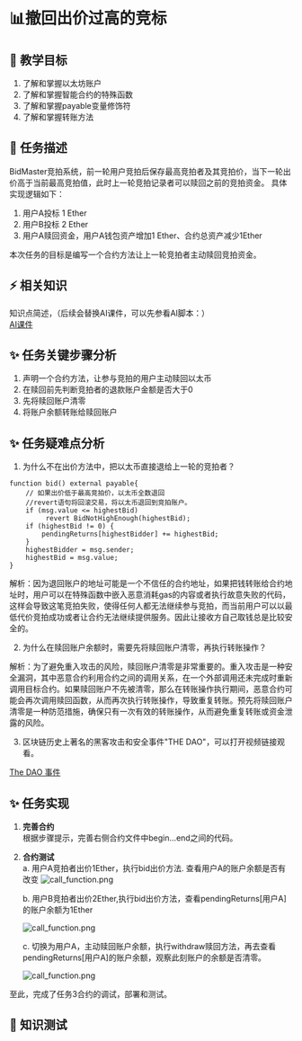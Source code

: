 # 📊撤回出价过高的竞标

## **🚧 教学目标**

1. 了解和掌握以太坊账户
2. 了解和掌握智能合约的特殊函数
3. 了解和掌握payable变量修饰符
4. 了解和掌握转账方法

## **💚 任务描述**

BidMaster竞拍系统，前一轮用户竞拍后保存最高竞拍者及其竞拍价，当下一轮出价高于当前最高竞拍值，此时上一轮竞拍记录者可以赎回之前的竞拍资金。 具体实现逻辑如下：     
1. 用户A投标 1 Ether   
2. 用户B投标 2 Ether
3. 用户A赎回资金，用户A钱包资产增加1 Ether、合约总资产减少1Ether  

本次任务的目标是编写一个合约方法让上一轮竞拍者主动赎回竞拍资金。  

## **⚡ 相关知识**
知识点简述，（后续会替换AI课件，可以先参看AI脚本：）  
[AI课件](https://docs.qq.com/sheet/DSmdHWWNoT25LTENl?tab=zlpfgb)  
   

## **✨ 任务关键步骤分析**
1. 声明一个合约方法，让参与竞拍的用户主动赎回以太币
2. 在赎回前先判断竞拍者的退款账户金额是否大于0
3. 先将赎回账户清零
4. 将账户余额转账给赎回账户

## **✨ 任务疑难点分析**
1. 为什么不在出价方法中，把以太币直接退给上一轮的竞拍者？  
```Solidity
function bid() external payable{
    // 如果出价低于最高竞拍价，以太币全数退回        
    //revert语句将回滚交易，将以太币退回到竞拍账户。 
    if (msg.value <= highestBid)
         revert BidNotHighEnough(highestBid);
    if (highestBid != 0) {
        pendingReturns[highestBidder] += highestBid;
    }
    highestBidder = msg.sender;
    highestBid = msg.value;
}
```  

解析：因为退回账户的地址可能是一个不信任的合约地址，如果把钱转账给合约地址时，用户可以在特殊函数中嵌入恶意消耗gas的内容或者执行故意失败的代码，这样会导致这笔竞拍失败，使得任何人都无法继续参与竞拍，而当前用户可以以最低代价竞拍成功或者让合约无法继续提供服务。因此让接收方自己取钱总是比较安全的。 

2. 为什么在赎回账户余额时，需要先将赎回账户清零，再执行转账操作？  
    
解析：为了避免重入攻击的风险，赎回账户清零是非常重要的。重入攻击是一种安全漏洞，其中恶意合约利用合约之间的调用关系，在一个外部调用还未完成时重新调用目标合约。如果赎回账户不先被清零，那么在转账操作执行期间，恶意合约可能会再次调用赎回函数，从而再次执行转账操作，导致重复转账。预先将赎回账户清零是一种防范措施，确保只有一次有效的转账操作，从而避免重复转账或资金泄露的风险。

3. 区块链历史上著名的黑客攻击和安全事件"THE DAO"，可以打开视频链接观看。  

[The DAO 事件](https://www.bilibili.com/video/BV1BR4y1x7AK/?spm_id_from=333.999.0.0&vd_source=50f82b34fe1761acb5f2ec3a1580603e)  
 
## **✨ 任务实现**
1. **完善合约**  
    根据步骤提示，完善右侧合约文件中begin...end之间的代码。

3. **合约测试**  
   a. 用户A竞拍者出价1Ether，执行bid出价方法. 查看用户A的账户余额是否有改变
   ![call_function.png](https://i.postimg.cc/MK1ssr7b/3-1new.png)  
 

   b. 用户B竞拍者出价2Ether,执行bid出价方法，查看pendingReturns[用户A]的账户余额为1Ether

   ![call_function.png](https://i.postimg.cc/KvL0js43/3-2new.png)  

   c. 切换为用户A，主动赎回账户余额，执行withdraw赎回方法，再去查看pendingReturns[用户A]的账户余额，观察此刻账户的余额是否清零。

   ![call_function.png](https://i.postimg.cc/PrtpkxL7/3-3new.png)  
   

至此，完成了任务3合约的调试，部署和测试。
## **🌸 知识测试**  